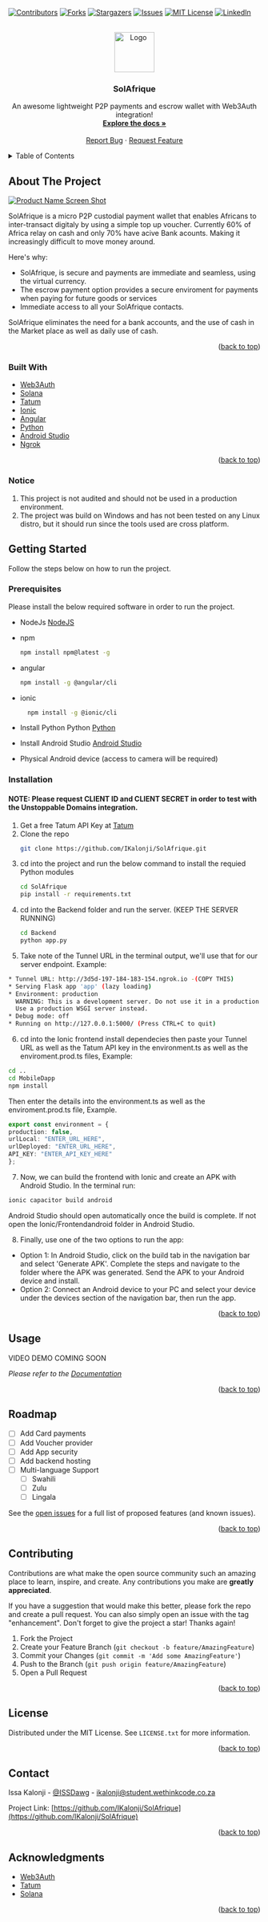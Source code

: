<div id="top"></div>

[![Contributors][contributors-shield]][contributors-url]
[![Forks][forks-shield]][forks-url]
[![Stargazers][stars-shield]][stars-url]
[![Issues][issues-shield]][issues-url]
[![MIT License][license-shield]][license-url]
[![LinkedIn][linkedin-shield]][linkedin-url]



<!-- PROJECT LOGO -->
<br />
<div align="center">
  <a href="https://github.com/IKalonji/SolAfrique">
    <img src="images/SolAfrique.png" alt="Logo" width="80" height="80">
  </a>

  <h3 align="center">SolAfrique</h3>

  <p align="center">
    An awesome lightweight P2P payments and escrow wallet with Web3Auth integration! 
    <br />
    <a href="https://github.com/IKalonji/SolAfrique/blob/main/README.md"><strong>Explore the docs »</strong></a>
    <br />
    <br />
    <!-- <a href="https://www.youtube.com/watch?v=T4ouxpaDafk">View Demo</a>
    · -->
    <a href="https://github.com/IKalonji/SolAfrique/issues">Report Bug</a>
    ·
    <a href="https://github.com/IKalonji/SolAfrique/issues">Request Feature</a>
  </p>
</div>



<!-- TABLE OF CONTENTS -->
<details>
  <summary>Table of Contents</summary>
  <ol>
    <li>
      <a href="#about-the-project">About The Project</a>
      <ul>
        <li><a href="#built-with">Built With</a></li>
      </ul>
    </li>
    <li>
      <a href="#getting-started">Getting Started</a>
      <ul>
        <li><a href="#prerequisites">Prerequisites</a></li>
        <li><a href="#installation">Installation</a></li>
      </ul>
    </li>
    <li><a href="#usage">Usage</a></li>
    <li><a href="#roadmap">Roadmap</a></li>
    <li><a href="#contributing">Contributing</a></li>
    <li><a href="#license">License</a></li>
    <li><a href="#contact">Contact</a></li>
    <li><a href="#acknowledgments">Acknowledgments</a></li>
  </ol>
</details>



<!-- ABOUT THE PROJECT -->
## About The Project

[![Product Name Screen Shot][product-screenshot]](https://github.com/IKalonji/SolAfrique/blob/main/README.md)

SolAfrique is a micro P2P custodial payment wallet that enables Africans to inter-transact digitaly by using a simple top up voucher. Currently 60% of Africa relay on cash and only 70% have acive Bank acounts. Making it increasingly difficult to move money around.

Here's why:
* SolAfrique, is secure and payments are immediate and seamless, using the virtual currency. 
* The escrow payment option provides a secure enviroment for payments when paying for future goods or services
* Immediate access to all your SolAfrique contacts.

SolAfrique eliminates the need for a bank accounts, and the use of cash in the Market place as well as daily use of cash.

<p align="right">(<a href="#top">back to top</a>)</p>



### Built With

* [Web3Auth](https://web3auth.io/)
* [Solana](https://solana.com/)
* [Tatum](https://tatum.io/)
* [Ionic](https://ionicframework.com/)
* [Angular](https://angular.io/)
* [Python](https://www.python.org/)
* [Android Studio](https://developer.android.com/studio)
* [Ngrok](https://ngrok.com/)

<p align="right">(<a href="#top">back to top</a>)</p>

### Notice

1. This project is not audited and should not be used in a production environment.
2. The project was build on Windows and has not been tested on any Linux distro, but it should run since the tools used are cross platform. 

<!-- GETTING STARTED -->
## Getting Started

Follow the steps below on how to run the project.

### Prerequisites

Please install the below required software in order to run the project.

* NodeJs
  [NodeJS](https://nodejs.org/about/releases)

* npm
  ```sh
  npm install npm@latest -g
  ```

* angular
  ```sh
  npm install -g @angular/cli
  ```

* ionic
  ```sh
    npm install -g @ionic/cli
  ```

* Install Python Python
  [Python](https://www.python.org/)

* Install Android Studio
  [Android Studio](https://developer.android.com/studio)

* Physical Android device (access to camera will be required)

### Installation

#### NOTE: Please request CLIENT ID and CLIENT SECRET in order to test with the Unstoppable Domains integration.  

1. Get a free Tatum API Key at [Tatum](https://tatum.io/)
2. Clone the repo
   ```sh
   git clone https://github.com/IKalonji/SolAfrique.git
   ```
3. cd into the project and run the below command to install the requied Python modules
   ```sh
   cd SolAfrique
   pip install -r requirements.txt
   ```
4. cd into the Backend folder and run the server. (KEEP THE SERVER RUNNING)
   ```sh
   cd Backend
   python app.py
   ```
5. Take note of the Tunnel URL in the terminal output, we'll use that for our server endpoint. Example:
  ```sh
  * Tunnel URL: http://3d5d-197-184-183-154.ngrok.io -(COPY THIS)
  * Serving Flask app 'app' (lazy loading)
  * Environment: production
    WARNING: This is a development server. Do not use it in a production deployment.
    Use a production WSGI server instead.
  * Debug mode: off
  * Running on http://127.0.0.1:5000/ (Press CTRL+C to quit)
  ```
6. cd into the Ionic frontend install dependecies then paste your Tunnel URL as well as the Tatum API key in the environment.ts as well as the enviroment.prod.ts files, Example:
  ```sh
  cd ..
  cd MobileDapp
  npm install
  ```
  Then enter the details into the environment.ts as well as the enviroment.prod.ts file, Example.
  ```ts
  export const environment = {
  production: false,
  urlLocal: "ENTER_URL_HERE",
  urlDeployed: "ENTER_URL_HERE",
  API_KEY: "ENTER_API_KEY_HERE"
  };
  ```
7. Now, we can build the frontend with Ionic and create an APK with Android Studio. In the terminal run:
  ```sh
  ionic capacitor build android
  ```

  Android Studio should open automatically once the build is complete. If not open the Ionic/Frontendandroid folder in Android Studio.

8. Finally, use one of the two options to run the app:
  * Option 1:
    In Android Studio, click on the build tab in the navigation bar and select 'Generate APK'. Complete the steps and navigate to the folder where the APK was generated. Send the APK to your Android device and install. 
  * Option 2:
    Connect an Android device to your PC and select your device under the devices section of the navigation bar, then run the app.


<p align="right">(<a href="#top">back to top</a>)</p>


<!-- USAGE EXAMPLES -->
## Usage

VIDEO DEMO COMING SOON
<!-- [Video Demo](https://www.youtube.com/watch?v=T4ouxpaDafk) -->


<!-- [![DEMO](https://img.youtube.com/vi/T4ouxpaDafk/0.jpg)](https://www.youtube.com/watch?v=T4ouxpaDafk) -->

_Please refer to the [Documentation](https://github.com/IKalonji/SolAfrique/blob/main/README.md)_

<p align="right">(<a href="#top">back to top</a>)</p>


<!-- ROADMAP -->
## Roadmap

- [ ] Add Card payments
- [ ] Add Voucher provider
- [ ] Add App security
- [ ] Add backend hosting
- [ ] Multi-language Support
    - [ ] Swahili
    - [ ] Zulu
    - [ ] Lingala

See the [open issues](https://github.com/IKalonji/SolAfrique/issues) for a full list of proposed features (and known issues).

<p align="right">(<a href="#top">back to top</a>)</p>



<!-- CONTRIBUTING -->
## Contributing

Contributions are what make the open source community such an amazing place to learn, inspire, and create. Any contributions you make are **greatly appreciated**.

If you have a suggestion that would make this better, please fork the repo and create a pull request. You can also simply open an issue with the tag "enhancement".
Don't forget to give the project a star! Thanks again!

1. Fork the Project
2. Create your Feature Branch (`git checkout -b feature/AmazingFeature`)
3. Commit your Changes (`git commit -m 'Add some AmazingFeature'`)
4. Push to the Branch (`git push origin feature/AmazingFeature`)
5. Open a Pull Request

<p align="right">(<a href="#top">back to top</a>)</p>



<!-- LICENSE -->
## License

Distributed under the MIT License. See `LICENSE.txt` for more information.

<p align="right">(<a href="#top">back to top</a>)</p>



<!-- CONTACT -->
## Contact

Issa Kalonji - [@ISSDawg](https://twitter.com/ISSDawg) - ikalonji@student.wethinkcode.co.za

Project Link: [https://github.com/IKalonji/SolAfrique](https://github.com/IKalonji/SolAfrique)

<p align="right">(<a href="#top">back to top</a>)</p>



<!-- ACKNOWLEDGMENTS -->
## Acknowledgments

* [Web3Auth](https://web3auth.io/)
* [Tatum](https://tatum.io)
* [Solana](https://solana.com/)

<p align="right">(<a href="#top">back to top</a>)</p>


<!-- MARKDOWN LINKS & IMAGES -->
<!-- https://www.markdownguide.org/basic-syntax/#reference-style-links -->
[contributors-shield]: https://img.shields.io/github/contributors/IKalonji/SolAfrique.svg?style=for-the-badge
[contributors-url]: https://github.com/IKalonji/SolAfrique/graphs/contributors
[forks-shield]: https://img.shields.io/github/forks/IKalonji/SolAfrique.svg?style=for-the-badge
[forks-url]: https://github.com/IKalonji/SolAfrique/network/members
[stars-shield]: https://img.shields.io/github/stars/IKalonji/SolAfrique.svg?style=for-the-badge
[stars-url]: https://github.com/IKalonji/SolAfrique/stargazers
[issues-shield]: https://img.shields.io/github/issues/IKalonji/SolAfrique.svg?style=for-the-badge
[issues-url]: https://github.com/IKalonji/SolAfrique/issues
[license-shield]: https://img.shields.io/github/license/IKalonji/SolAfrique.svg?style=for-the-badge
[license-url]: https://github.com/IKalonji/SolAfrique/blob/main/LICENSE.txt
[linkedin-shield]: https://img.shields.io/badge/-LinkedIn-black.svg?style=for-the-badge&logo=linkedin&colorB=555
[linkedin-url]: https://www.linkedin.com/in/issa-kalonji-b301851ba/
[product-screenshot]: images/screenshot.png
